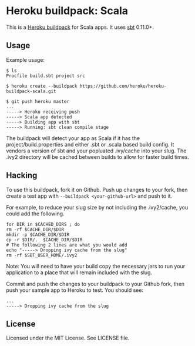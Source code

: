 Heroku buildpack: Scala
=========================

This is a [Heroku buildpack](http://devcenter.heroku.com/articles/buildpacks) for Scala apps.
It uses [sbt](https://github.com/harrah/xsbt/) 0.11.0+.

Usage
-----

Example usage:

    $ ls
    Procfile build.sbt project src

    $ heroku create --buildpack https://github.com/heroku/heroku-buildpack-scala.git

    $ git push heroku master
    ...
    -----> Heroku receiving push
    -----> Scala app detected
    -----> Building app with sbt
    -----> Running: sbt clean compile stage

The buildpack will detect your app as Scala if it has the project/build.properties and either .sbt or .scala based build config.  It vendors a version of sbt and your popluated .ivy/cache into your slug.  The .ivy2 directory will be cached between builds to allow for faster build times.

Hacking
-------

To use this buildpack, fork it on Github.  Push up changes to your fork, then create a test app with `--buildpack <your-github-url>` and push to it.

For example, to reduce your slug size by not including the .ivy2/cache, you could add the following.

    for DIR in $CACHED_DIRS ; do 
    rm -rf $CACHE_DIR/$DIR 
    mkdir -p $CACHE_DIR/$DIR 
    cp -r $DIR/.  $CACHE_DIR/$DIR 
    # The following 2 lines are what you would add
    echo "-----> Dropping ivy cache from the slug" 
    rm -rf $SBT_USER_HOME/.ivy2 
    
Note: You will need to have your build copy the necessary jars to run your application to a place that will remain included with the slug.


Commit and push the changes to your buildpack to your Github fork, then push your sample app to Heroku to test.  You should see:

    ...
    -----> Dropping ivy cache from the slug

License
-------

Licensed under the MIT License. See LICENSE file.
